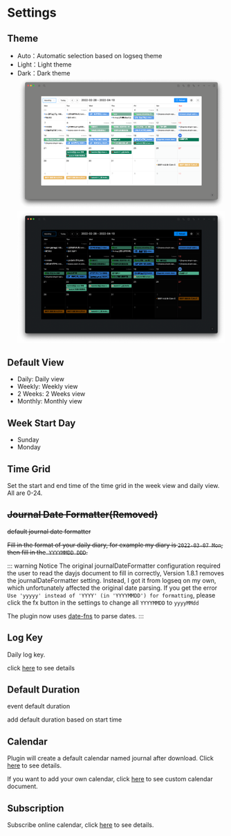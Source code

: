 # Settings

## Theme
- Auto：Automatic selection based on logseq theme
- Light：Light theme
- Dark：Dark theme
![light](../../screenshots/light.png)
![dark](../../screenshots/dark.png)

## Default View
- Daily: Daily view
- Weekly: Weekly view
- 2 Weeks: 2 Weeks view
- Monthly: Monthly view

## Week Start Day
- Sunday
- Monday

## Time Grid
Set the start and end time of the time grid in the week view and daily view. All are 0-24.

## ~~Journal Date Formatter(Removed)~~
~~default journal date formatter~~

~~Fill in the format of your daily diary, for example my diary is `2022-03-07 Mon`, then fill in the` YYYYMMDD DDD`.~~

::: warning Notice
The original journalDateFormatter configuration required the user to read the dayjs document to fill in correctly, Version 1.8.1 removes the journalDateFormatter setting. Instead, I got it from logseq on my own, which unfortunately affected the original date parsing. If you get the error `Use 'yyyyy' instead of 'YYYY' (in 'YYYYMMDD') for formatting`, please click the fx button in the settings to change all `YYYYMMDD` to `yyyyMMdd`

The plugin now uses [date-fns](https://date-fns.org/v2.28.0/docs/parse) to parse dates.
:::

## Log Key
Daily log key.

click [here](../event/dailylog.md) to see details

## Default Duration
event default duration

add default duration based on start time

## Calendar

Plugin will create a default calendar named journal after download. Click [here](../event/journal.md) to see details.

If you want to add your own calendar, click [here](../calendar/README.md) to see custom calendar document.


## Subscription
Subscribe online calendar, click [here](..//calendar/subscription.md) to see details.